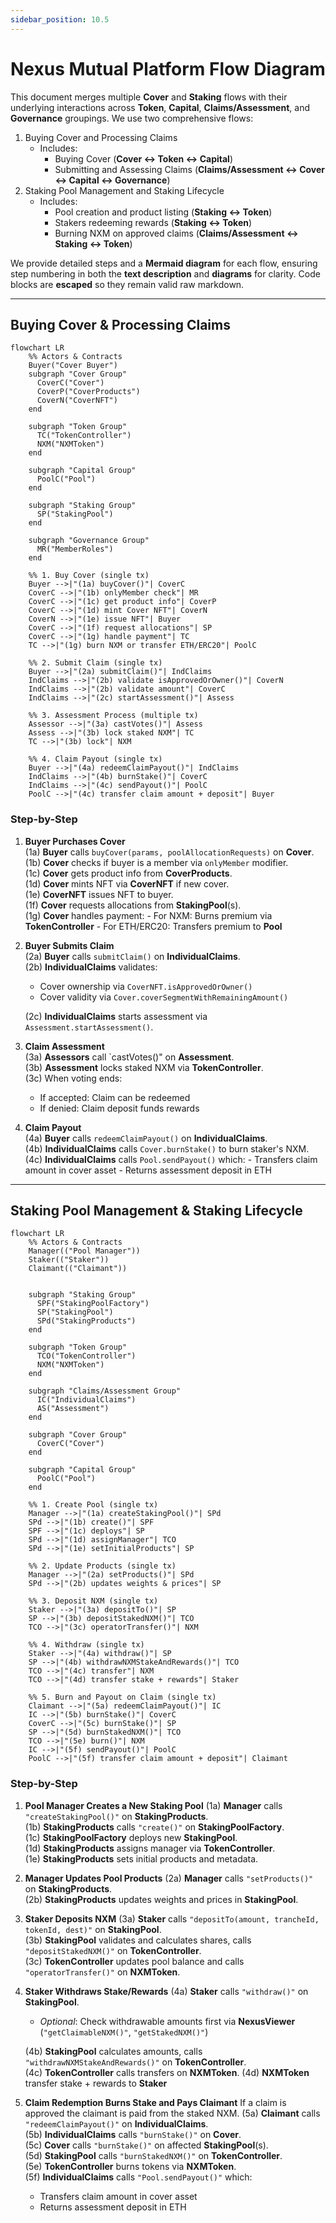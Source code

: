 ```yaml
---
sidebar_position: 10.5
---
```


# Nexus Mutual Platform Flow Diagram

This document merges multiple **Cover** and **Staking** flows with their underlying interactions across **Token**, **Capital**, **Claims/Assessment**, and **Governance** groupings. We use two comprehensive flows:

1. Buying Cover and Processing Claims
   - Includes:
     - Buying Cover (**Cover ↔ Token ↔ Capital**)
     - Submitting and Assessing Claims (**Claims/Assessment ↔ Cover ↔ Capital ↔ Governance**)
2. Staking Pool Management and Staking Lifecycle
   - Includes:
     - Pool creation and product listing (**Staking ↔ Token**)
     - Stakers redeeming rewards (**Staking ↔ Token**)
     - Burning NXM on approved claims (**Claims/Assessment ↔ Staking ↔ Token**)

We provide detailed steps and a **Mermaid diagram** for each flow, ensuring step numbering in both the **text description** and **diagrams** for clarity. Code blocks are **escaped** so they remain valid raw markdown.

---

## Buying Cover & Processing Claims

```mermaid
flowchart LR
    %% Actors & Contracts
    Buyer("Cover Buyer")
    subgraph "Cover Group"
      CoverC("Cover")
      CoverP("CoverProducts")
      CoverN("CoverNFT")
    end

    subgraph "Token Group"
      TC("TokenController")
      NXM("NXMToken")
    end

    subgraph "Capital Group"
      PoolC("Pool")
    end

    subgraph "Staking Group"
      SP("StakingPool")
    end

    subgraph "Governance Group"
      MR("MemberRoles")
    end

    %% 1. Buy Cover (single tx)
    Buyer -->|"(1a) buyCover()"| CoverC
    CoverC -->|"(1b) onlyMember check"| MR
    CoverC -->|"(1c) get product info"| CoverP
    CoverC -->|"(1d) mint Cover NFT"| CoverN
    CoverN -->|"(1e) issue NFT"| Buyer
    CoverC -->|"(1f) request allocations"| SP
    CoverC -->|"(1g) handle payment"| TC
    TC -->|"(1g) burn NXM or transfer ETH/ERC20"| PoolC

    %% 2. Submit Claim (single tx)
    Buyer -->|"(2a) submitClaim()"| IndClaims
    IndClaims -->|"(2b) validate isApprovedOrOwner()"| CoverN
    IndClaims -->|"(2b) validate amount"| CoverC
    IndClaims -->|"(2c) startAssessment()"| Assess

    %% 3. Assessment Process (multiple tx)
    Assessor -->|"(3a) castVotes()"| Assess
    Assess -->|"(3b) lock staked NXM"| TC
    TC -->|"(3b) lock"| NXM

    %% 4. Claim Payout (single tx)
    Buyer -->|"(4a) redeemClaimPayout()"| IndClaims
    IndClaims -->|"(4b) burnStake()"| CoverC
    IndClaims -->|"(4c) sendPayout()"| PoolC
    PoolC -->|"(4c) transfer claim amount + deposit"| Buyer
```

### Step-by-Step

1. **Buyer Purchases Cover**  
   (1a) **Buyer** calls `buyCover(params, poolAllocationRequests)` on **Cover**.  
   (1b) **Cover** checks if buyer is a member via `onlyMember` modifier.  
   (1c) **Cover** gets product info from **CoverProducts**.  
   (1d) **Cover** mints NFT via **CoverNFT** if new cover.  
   (1e) **CoverNFT** issues NFT to buyer.  
   (1f) **Cover** requests allocations from **StakingPool**(s).  
   (1g) **Cover** handles payment: - For NXM: Burns premium via **TokenController** - For ETH/ERC20: Transfers premium to **Pool**

2. **Buyer Submits Claim**  
   (2a) **Buyer** calls `submitClaim()` on **IndividualClaims**.  
   (2b) **IndividualClaims** validates:

   - Cover ownership via `CoverNFT.isApprovedOrOwner()`
   - Cover validity via `Cover.coverSegmentWithRemainingAmount()`

   (2c) **IndividualClaims** starts assessment via `Assessment.startAssessment()`.

3. **Claim Assessment**  
   (3a) **Assessors** call `castVotes()" on **Assessment**.  
   (3b) **Assessment** locks staked NXM via **TokenController**.  
   (3c) When voting ends:

   - If accepted: Claim can be redeemed
   - If denied: Claim deposit funds rewards

4. **Claim Payout**  
   (4a) **Buyer** calls `redeemClaimPayout()` on **IndividualClaims**.  
   (4b) **IndividualClaims** calls `Cover.burnStake()` to burn staker's NXM.  
   (4c) **IndividualClaims** calls `Pool.sendPayout()` which: - Transfers claim amount in cover asset - Returns assessment deposit in ETH

---

## Staking Pool Management & Staking Lifecycle

```mermaid
flowchart LR
    %% Actors & Contracts
    Manager(("Pool Manager"))
    Staker(("Staker"))
    Claimant(("Claimant"))


    subgraph "Staking Group"
      SPF("StakingPoolFactory")
      SP("StakingPool")
      SPd("StakingProducts")
    end

    subgraph "Token Group"
      TCO("TokenController")
      NXM("NXMToken")
    end

    subgraph "Claims/Assessment Group"
      IC("IndividualClaims")
      AS("Assessment")
    end

    subgraph "Cover Group"
      CoverC("Cover")
    end

    subgraph "Capital Group"
      PoolC("Pool")
    end

    %% 1. Create Pool (single tx)
    Manager -->|"(1a) createStakingPool()"| SPd
    SPd -->|"(1b) create()"| SPF
    SPF -->|"(1c) deploys"| SP
    SPd -->|"(1d) assignManager"| TCO
    SPd -->|"(1e) setInitialProducts"| SP

    %% 2. Update Products (single tx)
    Manager -->|"(2a) setProducts()"| SPd
    SPd -->|"(2b) updates weights & prices"| SP

    %% 3. Deposit NXM (single tx)
    Staker -->|"(3a) depositTo()"| SP
    SP -->|"(3b) depositStakedNXM()"| TCO
    TCO -->|"(3c) operatorTransfer()"| NXM

    %% 4. Withdraw (single tx)
    Staker -->|"(4a) withdraw()"| SP
    SP -->|"(4b) withdrawNXMStakeAndRewards()"| TCO
    TCO -->|"(4c) transfer"| NXM
    TCO -->|"(4d) transfer stake + rewards"| Staker

    %% 5. Burn and Payout on Claim (single tx)
    Claimant -->|"(5a) redeemClaimPayout()"| IC
    IC -->|"(5b) burnStake()"| CoverC
    CoverC -->|"(5c) burnStake()"| SP
    SP -->|"(5d) burnStakedNXM()"| TCO
    TCO -->|"(5e) burn()"| NXM
    IC -->|"(5f) sendPayout()"| PoolC
    PoolC -->|"(5f) transfer claim amount + deposit"| Claimant
```

### Step-by-Step

1. **Pool Manager Creates a New Staking Pool**
   (1a) **Manager** calls `"createStakingPool()"` on **StakingProducts**.  
   (1b) **StakingProducts** calls `"create()"` on **StakingPoolFactory**.  
   (1c) **StakingPoolFactory** deploys new **StakingPool**.  
   (1d) **StakingProducts** assigns manager via **TokenController**.  
   (1e) **StakingProducts** sets initial products and metadata.
2. **Manager Updates Pool Products**
   (2a) **Manager** calls `"setProducts()"` on **StakingProducts**.  
   (2b) **StakingProducts** updates weights and prices in **StakingPool**.
3. **Staker Deposits NXM**
   (3a) **Staker** calls `"depositTo(amount, trancheId, tokenId, dest)"` on **StakingPool**.  
   (3b) **StakingPool** validates and calculates shares, calls `"depositStakedNXM()"` on **TokenController**.  
   (3c) **TokenController** updates pool balance and calls `"operatorTransfer()"` on **NXMToken**.
4. **Staker Withdraws Stake/Rewards**
   (4a) **Staker** calls `"withdraw()"` on **StakingPool**.

   - _Optional_: Check withdrawable amounts first via **NexusViewer** (`"getClaimableNXM()"`, `"getStakedNXM()"`)

   (4b) **StakingPool** calculates amounts, calls `"withdrawNXMStakeAndRewards()"` on **TokenController**.  
   (4c) **TokenController** calls transfers on **NXMToken**.
   (4d) **NXMToken** transfer stake + rewards to **Staker**
5. **Claim Redemption Burns Stake and Pays Claimant**
   If a claim is approved the claimant is paid from the staked NXM.
   (5a) **Claimant** calls `"redeemClaimPayout()"` on **IndividualClaims**.  
   (5b) **IndividualClaims** calls `"burnStake()"` on **Cover**.  
   (5c) **Cover** calls `"burnStake()"` on affected **StakingPool**(s).  
   (5d) **StakingPool** calls `"burnStakedNXM()"` on **TokenController**.  
   (5e) **TokenController** burns tokens via **NXMToken**.  
   (5f) **IndividualClaims** calls `"Pool.sendPayout()"` which:
   - Transfers claim amount in cover asset
   - Returns assessment deposit in ETH
